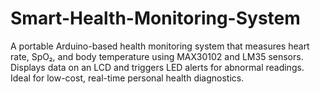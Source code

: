 # Smart-Health-Monitoring-System
A portable Arduino-based health monitoring system that measures heart rate, SpO₂, and body temperature using MAX30102 and LM35 sensors. Displays data on an LCD and triggers LED alerts for abnormal readings. Ideal for low-cost, real-time personal health diagnostics.
